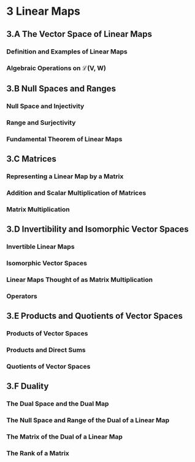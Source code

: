 # 3 Linear Maps

## 3.A The Vector Space of Linear Maps

### Definition and Examples of Linear Maps

### Algebraic Operations on $\mathcal{L}$(V, W)

## 3.B Null Spaces and Ranges

### Null Space and Injectivity

### Range and Surjectivity

### Fundamental Theorem of Linear Maps

## 3.C Matrices

### Representing a Linear Map by a Matrix

### Addition and Scalar Multiplication of Matrices

### Matrix Multiplication

## 3.D Invertibility and Isomorphic Vector Spaces

### Invertible Linear Maps

### Isomorphic Vector Spaces

### Linear Maps Thought of as Matrix Multiplication

### Operators

## 3.E Products and Quotients of Vector Spaces

### Products of Vector Spaces

### Products and Direct Sums

### Quotients of Vector Spaces

## 3.F Duality

### The Dual Space and the Dual Map

### The Null Space and Range of the Dual of a Linear Map

### The Matrix of the Dual of a Linear Map

### The Rank of a Matrix
